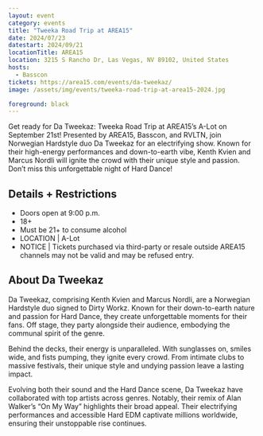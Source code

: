 ```yaml
---
layout: event
category: events
title: "Tweeka Road Trip at AREA15"
date: 2024/07/23
datestart: 2024/09/21
locationTitle: AREA15
location: 3215 S Rancho Dr, Las Vegas, NV 89102, United States
hosts:
  - Basscon
tickets: https://area15.com/events/da-tweekaz/
image: /assets/img/events/tweeka-road-trip-at-area15-2024.jpg

foreground: black
---
```


Get ready for Da Tweekaz: Tweeka Road Trip at AREA15’s A-Lot on September 21st! Presented by AREA15, Basscon, and RVLTN, join Norwegian Hardstyle duo Da Tweekaz for an electrifying show. Known for their high-energy performances and down-to-earth vibe, Kenth Kvien and Marcus Nordli will ignite the crowd with their unique style and passion. Don’t miss this unforgettable night of Hard Dance!

## Details + Restrictions

- Doors open at 9:00 p.m.
- 18+
- Must be 21+ to consume alcohol
- LOCATION | A-Lot
- NOTICE | Tickets purchased via third-party or resale outside AREA15 channels may not be valid and may be refused entry.

## About Da Tweekaz

Da Tweekaz, comprising Kenth Kvien and Marcus Nordli, are a Norwegian Hardstyle duo signed to Dirty Workz. Known for their down-to-earth nature and passion for Hard Dance, they create unforgettable moments for their fans. Off stage, they party alongside their audience, embodying the communal spirit of the genre.

Behind the decks, their energy is unparalleled. With sunglasses on, smiles wide, and fists pumping, they ignite every crowd. From intimate clubs to massive festivals, their unique style and undying passion leave a lasting impact.

Evolving both their sound and the Hard Dance scene, Da Tweekaz have collaborated with top artists across genres. Notably, their remix of Alan Walker’s “On My Way” highlights their broad appeal. Their electrifying performances and accessible Hard EDM captivate millions worldwide, ensuring their unstoppable rise continues.